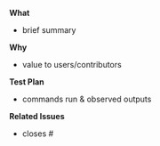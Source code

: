 **What**
- brief summary

**Why**
- value to users/contributors

**Test Plan**
- commands run & observed outputs

**Related Issues**
- closes #
